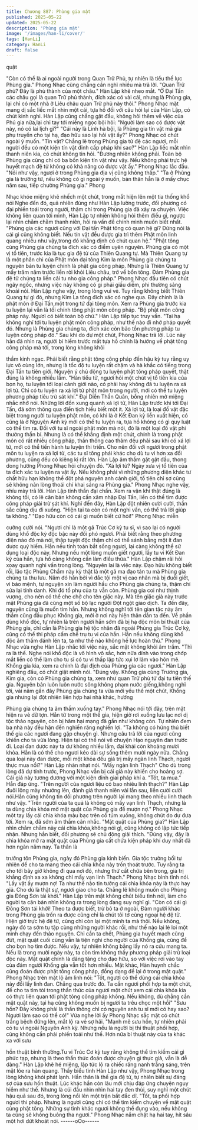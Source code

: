 ```yaml
---
title: Chương 887: Phùng gia mật
published: 2025-05-22
updated: 2025-05-22
description: 'Phùng gia mật'
image: '/images/han-li/cover/'
tags: [HanLi]
category: HanLi
draft: false
---
```


quật

"Còn có thể là ai ngoài người trong Quan Trữ Phủ, tự nhiên là tiểu
thế lực Phùng gia." Phong Nhạc cũng chẳng cần nghĩ nhiều mà
trả lời.
"Quan Trữ phủ? Đây là phủ thành của một châu." Hàn Lập khẽ
nheo mắt. "Ở Đại Tấn các châu gọi là quan Trữ phủ thành, đích
xác có vài cái, nhưng là Phùng gia, lại chỉ có một nhà ở Liêu châu
quan Trữ phủ này thôi." Phong Nhạc mặt mang dị sắc liếc mắt
nhìn một cái, tựa hồ đối với câu hỏi lại của Hàn Lập, có chút kinh
nghi.
Hàn Lập cũng chẳng gật đầu, không hỏi thêm về việc của Phú gia
nữa,lại chỉ tay tới miếng ngọc bội hỏi: "Người làm sao có được vật
này, nó có lai lịch gì?"
"Cái này là Linh hà bội, là Phùng gia tín vật mà gia phụ truyền cho
tại hạ, đạo hữu sao lại hỏi vật ấy?" Phong Nhạc có chút ngoài ý
muốn.
"Tín vật? Chẳng lẽ trong Phùng gia tử đệ các ngươi, mỗi người
đều có một kiện tín vật đỉnh cấp pháp khí sao?" Hàn Lập liếc mắt
nhìn thanh niên kia, có chút không tin hỏi.
"Đương nhiên không phải. Toàn bộ Phùng gia cũng chỉ có ba bốn
kiện tín vật như vậy. Nếu không phải trực hệ huyết mạch đệ tử
không có khả năng có được vật ấy." Phong Nhạc lắc đầu.
"Nói như vậy, ngươi ở trong Phùng gia địa vị cũng không thấp."
"Ta ở Phùng gia là trưởng tử, nếu không có gì ngoài ý muốn, bản
thân hẳn là ở mấy chục năm sau, tiếp chưởng Phùng gia." Phong

Nhạc khóe miệng khẽ nhếch một chút, trong mắt hiện lên một tia
thống khổ nói Nghe đến đó, quả nhiên đúng như Hàn Lập lường
trước, đối phương có đại phiền toái trong người, thậm chí trong
Phùng gia đã xảy ra chuyện.
Việc không liên quan tới mình, Hàn Lập tự nhiên không hỏi thêm
điều gì, ngược lại nhìn chằm chằm thanh niên, hỏi ra vấn đề
chính mình muốn biết nhất.
"Phùng gia các ngươi cũng với Đại tấn Phật tông có quan hệ gì?
Đừng nói là cái gì cũng không biết. Nếu tín vật đều được gia trì
thêm Phật môn linh quang nhiều như vậy,trong đó khẳng định có
chút quan hệ."
"Phật tông cùng Phùng gia chúng ta đích xác có điểm uyên
nguyên. Phùng gia có một vị tổ tiên, trước kia là tục gia đệ tử của
Thiên Quang tự. Mà Thiên Quang tự là một phân chi của Phật
môn đại tông Kim la môn Phùng gia chúng ta nguyên bản tu luyện
chính là phật gia công pháp. Nhưng là Thiên Quang tự mấy trăm
năm trước liền rời khỏi Liêu châu, trở về bổn tông. Đám Phùng gia
đệ tử chúng ta liền cải tu nho gia công pháp." Phong Nhạc đầu
tiên có chút ngây ngốc, nhưng việc này không có gì phải giấu
diếm, phi thường sảng khoái nói.
Hàn Lập nghe vậy, trong lòng vui vẻ. Tuy rằng không biết Thiên
Quang tự gì đó, nhưng Kim La tông đích xác có nghe qua. Đây
chính là là phật môn ở Đại Tấn,một trong tứ đại tông môn. Xem ra
Phùng gia trước kia tu luyện lại vẫn là tối chính tông phật môn
công pháp.
"Bộ phật môn công pháp này. Ngươi có biết toàn bộ chứ." Hàn
Lập tiếp tục truy vấn.
"Tại hạ không nghĩ tới tu luyện phật môn công pháp, như thế nào
đi nhớ pháp quyết đó. Nhưng là Phùng gia chúng ta, đích xác còn
bảo tồn phương pháp tu luyện công pháp đó." Sau khi do dự một
chút, Phong Nhạc trả lời.
Lúc này hắn đã nhìn ra, người bí hiểm trước mắt tựa hồ chính là
hướng về phật tông công pháp mà tới, trong lòng không khỏi

thầm kinh ngạc. Phải biết rằng phật tông công pháp đến hậu kỳ
tuy rằng uy lực vô cùng lớn, nhưng là tốc độ tu luyện rất chậm và
hà khắc có tiếng trong Đại Tấn tu tiên giới. Nguyện ý chủ động tu
luyện phật tông pháp quyết, thật đúng là không nhiều lắm.
"Hàn tiểu tử, ngươi hỏi một chút vị tổ tiên kia của bọn họ, tu luyện
tới loại cảnh giới nào, có phải hay không đã tu luyện ra xá lợi tử.
Chỉ có tu luyện ra xá lợi tử phật môn trong người, mới có thể tu
luyện phương pháp tiêu trừ sát khí." Đại Diễn Thần Quân, bỗng
nhiên mở miệng nhắc nhở nói.
Những lời đồn xung quanh xá lợi tử, Hàn Lập trước khi tới Đại
Tấn, đã sớm thông qua điển tịch hiểu biết một ít. Xá lợi tử, là loại
đồ vật đặc biệt trong người tu luyện phật môn, có khi là ở Kết Đan
kỳ liền xuất hiện, có cũng là ở Nguyên Anh kỳ mới có thể tu luyện
ra, tựa hồ không có gì quy luật có thể tìm ra. Đối với tu sĩ ngoài
phật môn mà nói, đó là một loại đồ vật phi thường thần bí. Nhưng
là có thể khẳng định một chút, chính là trong phật môn có rất
nhiều công pháp, thần thông cao thâm đều phải sau khi có xá lợi
tử, mới có thể tiến hành tu luyện thi triển.
Cho nên đối với người trong phật môn tu luyện ra xá lợi tử, các tu
sĩ tông phái khác cho dù tu vi hơn xa đối phương, cũng đều có
kiêng kị rất lớn. Hàn Lập âm thầm gật gật đầu, thong dong hướng
Phong Nhạc hỏi chuyện đó.
"Xá lợi tử? Ngày xưa vị tổ tiên của ta đích xác tu luyện ra vật ấy.
Nếu không phải vì những phương diện khác tư chất hữu hạn
không thể đột phá nguyên anh cảnh giới, tổ tiên chỉ sợ cũng sẽ
không nản lòng thoái chí khai sáng ra Phùng gia." Phong Nhạc
nghe vậy, nhíu mày trả lời.
Hàn Lập tinh thần đại chấn. Xem ra vận khí thật đúng là không tồi,
có lẽ căn bản không cần xâm nhập Đại Tấn, liền có thể tìm được
công pháp giải trừ sát khí. Nghĩ đến đây, Hàn Lập đột nhiên cười
cười, thần sắc cũng dịu đi xuống.
"Hiện tại ta còn có một nghi vấn, có thể trả lời giúp ta không."
"Đạo hữu còn có cái gì muốn biết cứ hỏi!" Phong Nhạc miễn

cưỡng cười nói.
"Ngươi chỉ là một gã Trúc Cơ kỳ tu sĩ, vì sao lại có người dùng khổ
độc kỳ độc bậc này đối phó ngươi. Phải biết rằng theo phương
diện nào đó mà nói, thập tuyệt độc thậm chí có thể sánh bằng một
ít đan dược quý hiếm. Hắn nếu tính toán bắt sống ngươi, lại càng
không thể sử dụng loại độc này. Nhưng nếu một lòng muốn giết
ngươi, lấy tu vi Kết Đan kỳ của hắn, tựa hồ càng không cần làm
điều thừa." Hàn Lập chậm rãi hỏi xoay quanh nghi vấn trong lòng.
"Nguyên lai là việc này. Đạo hữu không biết rồi, lão tặc Phùng
Chẩm này kỳ thật là một gã ma đạo tán tu mà Phùng gia chúng ta
thu lưu. Năm đó hắn bởi vì đắc tội một vị cao nhân mà bị đuổi
giết, vì bảo mệnh, tự nguyện xin làm người hầu cho Phùng gia
chúng ta, thậm chí sửa lại tính danh. Khi đó tổ phụ của ta vẫn
còn.
Phùng gia coi như thịnh vượng, cho nên có thể che chở cho tên
giặc này. Mà tên giặc già này trước mặt Phùng gia đã cùng một số
bộ lạc người Đột ngột giao dịch. Ta đến đây, nguyên cũng là muốn
tìm hắn. Nhưng không nghĩ tới tên gian tặc này âm thầm cũng đầu
phục Khổng gia, mới ở nơi này hiện thân dẫn ta đến. Về phần
dùng khổ độc, tự nhiên là trên người hắn sớm đã bị hạ độc môn bí
thuật của Phùng gia, chỉ cần là Phùng gia hệ tộc nhân đã ngoài
Phùng gia Trúc Cơ kỳ, cũng có thể thi pháp cấm chế trụ tu vi của
hắn. Hắn nếu không dùng khổ độc âm thầm đánh lén ta, ta như
thế nào không hề lực hoàn thủ." Phong Nhạc vừa nghe Hàn Lập
nhắc tới việc này, sắc mặt không khỏi âm trầm.
"Thì ra là thế. Nghe nói khổ độc là vô hình vô sắc, hơn nữa dính
vào trong chớp mắt liền có thể làm cho tu sĩ có tu vi thấp lập tức
xụi lơ lâm vào hôn mê. Khổng gia kia, xem ra chính là đại địch
của Phùng gia các ngươi." Hàn Lập nghiêng đầu, có chút giật
mình nói.
"Đúng vậy. Khổng gia cùng Trương gia, Kim gia, còn có Phùng gia
chúng ta, xem như quan Trữ phủ tứ đại tu tiên thế gia. Nguyên
bản luôn luôn nước sông không phạm nước giếng,không nghĩ tới,
vài năm gần đây Phùng gia chúng ta vừa mới yếu thế một chút,
Khổng gia nhưng lại đột nhiên liên hợp hai nhà khác, hướng

Phùng gia chúng ta âm thầm xuống tay." Phong Nhạc nói tới đây,
trên mặt hiện ra vẻ dữ tợn.
Hắn từ trong một thế gia, hiện giờ rơi xuống lưu lạc nơi dị tộc thảo
nguyên, còn bị hãm hại mạng đã gần như không còn. Tự nhiên
đem ba nhà này đều hận đến nghiến răng nghiến lợi.
"Ta không có hứng thú biết thế gia các ngươi đang gặp chuyện gì.
Nhưng câu trả lời của ngươi cũng khiến cho ta vừa lòng. Hiện tại
có thể nói về chuyện Hạo nguyên đan trước đi.
Loại đan dược này ta dư không nhiều lắm, đại khái còn khoảng
mười khỏa. Hẳn là có thể cho ngươi kéo dài sự sống thêm mười
ngày nữa. Chẳng qua loại này đan dược, mỗi một khỏa đều giá trị
mấy ngàn linh Thạch, ngươi thực mua nổi?" Hàn Lập nhàn nhạt
nói.
"Mấy ngàn linh Thạch" Cho dù trong lòng đã dự tính trước, Phong
Nhạc vẫn bị cái giá này khiến cho hoảng sợ. Cái giá này tương
đương với một kiện đỉnh giai pháp khí a.
"Tốt, ta mua." Hắn đáp ứng.
"Trên người của ngươi liệu có bao nhiêu linh thạch?" Hàn Lập
đuôi lông mày nhướng lên, đánh giá thanh niên vài lần sau, liền
cười cười nói.Hắn cũng không tin đối phương trên người lại mang
theo nhiều linh thạch như vậy.
"Trên người của ta quả là không có mấy vạn linh Thạch, nhưng là
ta dùng chìa khóa mở mật quật của Phùng gia để mượn nợ."
Phong Nhạc một tay lấy cái chìa khóa màu bạc trên cổ túm
xuống, không chút do dự đưa tới. Xem ra, đã sớm âm thầm cân
nhắc.
"Mật quật của Phùng gia?" Hàn Lập nhìn chằm chằm này cái chìa
khóa,không nói gì, cũng không có lập tức tiếp nhận. Nhưng hắn
biết, đối phương sẽ chủ động giải thích.
"Đúng vậy, đây là chìa khóa mở ra mật quật của Phùng gia cất
chứa kiện pháp khí duy nhất đã hơn ngàn năm nay. Ta thân là

trưởng tôn Phùng gia, ngày đó Phùng gia kinh biến. Gia tộc
trưởng bối tự nhiên để cho ta mang theo cái chìa khóa này trốn
thoát trước. Tuy rằng ta cho tới bây giờ không đi qua nơi đó,
nhưng thứ cất chứa bên trong, giá trị khẳng định xa xa không chỉ
mấy vạn linh Thạch." Phong Nhạc bình tĩnh nói.
"Lấy vật ấy mượn nợ! Ta như thế nào tin tưởng cái chìa khóa này
là thực hay giả. Cho dù là thật sự, ngươi giao cho ta. Chẳng lẽ
không muốn cho Phùng gia Đông Sơn tái khởi." Hàn Lập trên mặt
không chút biểu tình nói, làm cho người ta căn bản nhìn không ra
trong lòng đang suy nghĩ gì.
"Còn có cái gì Đông Sơn tái khởi! Theo ta được biết, trừ bỏ ta ở
ngoài, Đàm người khác trong Phùng gia trốn ra được cũng chỉ là
chút tôi tớ cùng ngoại hệ đệ tử. Hiện giờ trực hệ đệ tử, cũng chỉ
còn lại một mình ta mà thôi. Nếu không, ngày đó ta sớm tụ tập
cùng những người khác rồi, như thế nào lại lẻ loi một mình chạy
đến thảo nguyên. Chỉ cần ta chết, Phùng gia huyết mạch cũng
đứt, mật quật cuối cùng vẫn là tiện nghi cho người của Khổng gia,
cũng để cho bọn họ tìm được. Nếu vậy, tự nhiên không bằng lấy
nó ra cứu mang ta. Nếu là trong mười ngày này, ta còn tìm không
thấy phương pháp giải trừ loại độc này. Mật quật chính là dâng
tặng cho đạo hữu, so với việc rơi vào tay của đám người Khổng
gia vẫn tốt hơn nhiều. Mặt khác, Hàn huynh chắc cũng đoán được
phật tông công pháp, đồng dạng để lại ở trong mật quật." Phong
Nhạc trên mặt lộ âm linh nói: "Tốt, ngươi có thể dùng cái chìa
khóa này đổi lấy linh đan. Chẳng qua trước đó. Ta cần ngươi phối
hợp ta một chút, để cho ta tìm tòi trong thần thức của ngươi một
chút xem cái chìa khóa kia có thực liên quan tới phật tông công
pháp không. Nếu không, dù chẳng cần mật quật này, tại hạ cũng
không muốn bị người ta trêu chọc một hồi"
"Sưu hồn? Đây không phải là thần thông chỉ có nguyên anh tu sĩ
mới có hay sao? Ngươi làm sao có thể có!" Vừa nghe lời ấy
Phong Nhạc sắc mặt có chút trắng bệch đứng lên, mắt lộ ra vẻ sợ
hãi.
"Mạnh mẽ sưu hồn, tự nhiên phải có tu vi ngoài Nguyên Anh kỳ.
Nhưng nếu là người bị thi thuật phối hợp, cũng không cần phải
phiền toái như thế. Hơn nữa bí thuật này của ta khác xa với sưu

hồn thuật bình thường.Tu vi Trúc Cơ kỳ tuy rằng không thể tìm
kiếm cái gì phức tạp, nhưng là theo thần thức đoán được chuyện
gì thực giả, vẫn là dễ dàng." Hàn Lập khẽ hé miệng, lập tức lộ ra
chiếc răng nanh trắng sáng, trên mặt lóe ra hàn quang.
Thấy biểu tình Hàn Lập như vậy, Phong Nhạc trong lòng không
khỏi phát lạnh. Hắn thân là thế gia đệ tử, tự nhiên biết sự đáng sợ
của sưu hồn thuật. Lúc khác hắn còn lâu mới chịu đáp ứng
chuyện nguy hiểm như thế. Nhưng là cúi đầu nhìn nhìn hai tay
đen thùi, suy nghĩ một chút hậu quả sau đó, trong lòng nổi lên một
trận bất đắc dĩ.
"Tốt, ta phối hợp ngươi thi pháp. Nhưng là ngươi cũng chỉ có thể
tìm kiếm chuyện về mật quật cùng phật tông. Những sự tình khác
ngươi không thể đụng vào, nếu không ta cũng sẽ không buông
tha ngươi." Phong Nhạc nắm chặt hạ hai tay, hít sâu một hơi dứt
khoát nói.
------oOo------

